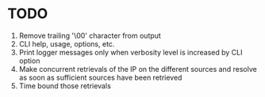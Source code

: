 # TODO

1. Remove trailing '\00' character from output
2. CLI help, usage, options, etc.
3. Print logger messages only when verbosity level is increased by CLI option
4. Make concurrent retrievals of the IP on the different sources and resolve as soon as sufficient sources have been retrieved
5. Time bound those retrievals